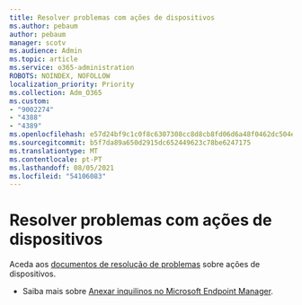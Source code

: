 ```yaml
---
title: Resolver problemas com ações de dispositivos
ms.author: pebaum
author: pebaum
manager: scotv
ms.audience: Admin
ms.topic: article
ms.service: o365-administration
ROBOTS: NOINDEX, NOFOLLOW
localization_priority: Priority
ms.collection: Adm_O365
ms.custom:
- "9002274"
- "4388"
- "4389"
ms.openlocfilehash: e57d24bf9c1c0f8c6307308cc8d8cb8fd06d6a48f0462dc504e0f54eb2844718
ms.sourcegitcommit: b5f7da89a650d2915dc652449623c78be6247175
ms.translationtype: MT
ms.contentlocale: pt-PT
ms.lasthandoff: 08/05/2021
ms.locfileid: "54106083"
---
```

# <a name="troubleshoot-device-actions"></a>Resolver problemas com ações de dispositivos

Aceda aos [documentos de resolução de problemas](https://docs.microsoft.com/configmgr/tenant-attach/technical-reference) sobre ações de dispositivos.

- Saiba mais sobre [Anexar inquilinos no Microsoft Endpoint Manager](https://docs.microsoft.com/configmgr/tenant-attach/).
